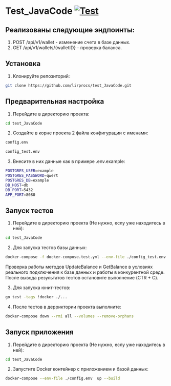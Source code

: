 # Test_JavaCode [![Test](https://github.com/lirprocs/test_JavaCode/actions/workflows/test.yaml/badge.svg)](https://github.com/lirprocs/test_JavaCode/actions/workflows/test.yaml)
## Реализованы следующие эндпоинты:
1. POST /api/v1/wallet -  изменениe счета в базе данных.
2. GET  /api/v1/wallets/{walletID} - проверка баланса.
## Установка
1. Клонируйте репозиторий:
```bash
git clone https://github.com/lirprocs/test_JavaCode.git
```
## Предварительная настройка
1. Перейдите в директорию проекта:
```bash
cd test_JavaCode
```
2. Создайте в корне проекта 2 файла конфигурации с именами:
```bash
config.env 
```
```bash
config_test.env
```
3. Внесите в них данные как в примере .env.example:
```bash
POSTGRES_USER=example
POSTGRES_PASSWORD=qwert
POSTGRES_DB=example
DB_HOST=db
DB_PORT=5432
APP_PORT=8080
```
## Запуск тестов
1. Перейдите в директорию проекта (Не нужно, еслу уже находитесь в ней):
```bash
cd test_JavaCode
```
2. Для запуска тестов базы данных:
```bash
docker-compose -f docker-compose.test.yml --env-file ./config_test.env up --build
```
Проверка работы методов UpdateBalance и GetBalance в условиях реального подключения к базе данных и работы в конкурентной среде. \
После вывода результатов тестов остановите выполнение (CTR + C). <br>

3. Для запуска юнит-тестов:
```bash
go test -tags !docker ./...
```
4. После тестов в дерриктории проекта выполните:
```bash
docker-compose down --rmi all --volumes --remove-orphans
```

## Запуск приложения
1. Перейдите в директорию проекта (Не нужно, еслу уже находитесь в ней):
```bash
cd test_JavaCode
```
2. Запустите Docker контейнер с приложением и базой данных:
```bash
docker-compose --env-file ./config.env  up --build
```



